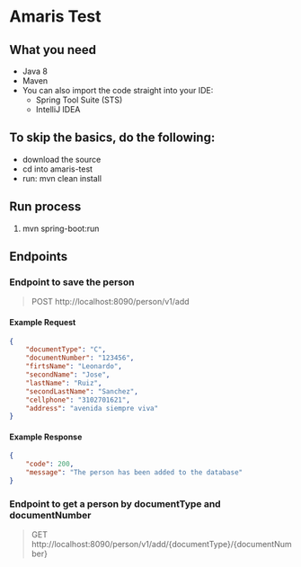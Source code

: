 # Amaris Test

## What you need
- Java 8
- Maven
- You can also import the code straight into your IDE:
    - Spring Tool Suite (STS)
    - IntelliJ IDEA

## To skip the basics, do the following:
* download the source
* cd into amaris-test
* run: mvn clean install
 
## Run process
1. mvn spring-boot:run


## Endpoints

### Endpoint to save the person
> POST http://localhost:8090/person/v1/add

#### Example Request
```json
{
    "documentType": "C",
    "documentNumber": "123456",
    "firtsName": "Leonardo",
    "secondName": "Jose",
    "lastName": "Ruiz",
    "secondLastName": "Sanchez",
    "cellphone": "3102701621",
    "address": "avenida siempre viva"
}
```

#### Example Response
```json
{
    "code": 200,
    "message": "The person has been added to the database"
}
```
### Endpoint to get a person by documentType and documentNumber
> GET http://localhost:8090/person/v1/add/{documentType}/{documentNumber}

